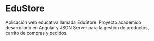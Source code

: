 # EduStore
Aplicación web educativa llamada EduStore. Proyecto académico desarrollado en Angular y JSON Server para la gestión de productos, carrito de compras y pedidos.
